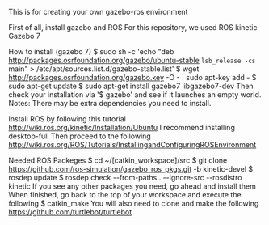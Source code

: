 This is for creating your own gazebo-ros environment

First of all, install gazebo and ROS
For this repository, we used
ROS kinetic
Gazebo 7

How to install (gazebo 7)
$ sudo sh -c 'echo "deb http://packages.osrfoundation.org/gazebo/ubuntu-stable `lsb_release -cs` main" > /etc/apt/sources.list.d/gazebo-stable.list'
$ wget http://packages.osrfoundation.org/gazebo.key -O - | sudo apt-key add -
$ sudo apt-get update
$ sudo apt-get install gazebo7 libgazebo7-dev
Then check your installation via '$ gazebo' and see if it launches an empty world.
Notes: There may be extra dependencies you need to install.

Install ROS by following this tutorial
http://wiki.ros.org/kinetic/Installation/Ubuntu
I recommend installing desktop-full
Then proceed to the following
http://wiki.ros.org/ROS/Tutorials/InstallingandConfiguringROSEnvironment

Needed ROS Packeges
$ cd ~/[catkin_workspace]/src
$ git clone https://github.com/ros-simulation/gazebo_ros_pkgs.git -b kinetic-devel
$ rosdep update
$ rosdep check --from-paths . --ignore-src --rosdistro kinetic
If you see any other packages you need, go ahead and install them
When finished, go back to the top of your workspace and execute the following
$ catkin_make
You will also need to clone and make the following
https://github.com/turtlebot/turtlebot


